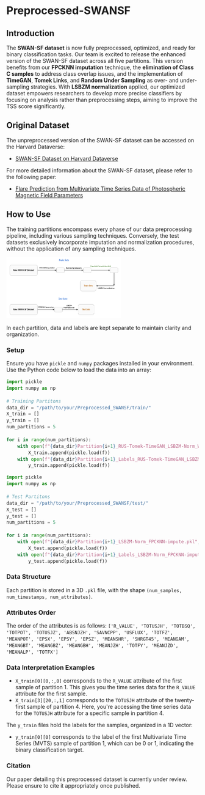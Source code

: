 
# Preprocessed-SWANSF

## Introduction
The **SWAN-SF dataset** is now fully preprocessed, optimized, and ready for binary classification tasks. Our team is excited to release the enhanced version of the SWAN-SF dataset across all five partitions. This version benefits from our **FPCKNN imputation** technique, the **elimination of Class C samples** to address class overlap issues, and the implementation of **TimeGAN**, **Tomek Links**, and **Random Under Sampling** as over- and under-sampling strategies. With **LSBZM normalization** applied, our optimized dataset empowers researchers to develop more precise classifiers by focusing on analysis rather than preprocessing steps, aiming to improve the TSS score significantly.

## Original Dataset
The unpreprocessed version of the SWAN-SF dataset can be accessed on the Harvard Dataverse:
- [SWAN-SF Dataset on Harvard Dataverse](https://dataverse.harvard.edu/dataset.xhtml?persistentId=doi:10.7910/DVN/EBCFKM)

For more detailed information about the SWAN-SF dataset, please refer to the following paper:
- [Flare Prediction from Multivariate Time Series Data of Photospheric Magnetic Field Parameters](https://www.nature.com/articles/s41597-020-0548-x)

## How to Use
The training partitions encompass every phase of our data preprocessing pipeline, including various sampling techniques. Conversely, the test datasets exclusively incorporate imputation and normalization procedures, without the application of any sampling techniques.

<img src="Sampling.png" width="300" alt="Alt text" title="Optional title">


In each partition, data and labels are kept separate to maintain clarity and organization.<br/>

### Setup
Ensure you have `pickle` and `numpy` packages installed in your environment. Use the Python code below to load the data into an array:

```python
import pickle
import numpy as np

# Training Partitons
data_dir = "/path/to/your/Preprocessed_SWANSF/train/"
X_train = []
y_train = []
num_partitions = 5

for i in range(num_partitions):
    with open(f"{data_dir}Partition{i+1}_RUS-Tomek-TimeGAN_LSBZM-Norm_WithoutC_FPCKNN-impute.pkl", 'rb') as f:
        X_train.append(pickle.load(f))
    with open(f"{data_dir}Partition{i+1}_Labels_RUS-Tomek-TimeGAN_LSBZM-Norm_WithoutC_FPCKNN-impute.pkl", 'rb') as f:
        y_train.append(pickle.load(f))
```

```python
import pickle
import numpy as np

# Test Partitons
data_dir = "/path/to/your/Preprocessed_SWANSF/test/"
X_test = []
y_test = []
num_partitions = 5

for i in range(num_partitions):
    with open(f"{data_dir}Partition{i+1}_LSBZM-Norm_FPCKNN-impute.pkl", 'rb') as f:
        X_test.append(pickle.load(f))
    with open(f"{data_dir}Partition{i+1}_Labels_LSBZM-Norm_FPCKNN-impute.pkl", 'rb') as f:
        y_test.append(pickle.load(f))
```

### Data Structure
Each partition is stored in a 3D `.pkl` file, with the shape `(num_samples, num_timestamps, num_attributes)`.

### Attributes Order
The order of the attributes is as follows:
`['R_VALUE', 'TOTUSJH', 'TOTBSQ', 'TOTPOT', 'TOTUSJZ', 'ABSNJZH', 'SAVNCPP', 'USFLUX', 'TOTFZ', 'MEANPOT', 'EPSX', 'EPSY', 'EPSZ', 'MEANSHR', 'SHRGT45', 'MEANGAM', 'MEANGBT', 'MEANGBZ', 'MEANGBH', 'MEANJZH', 'TOTFY', 'MEANJZD', 'MEANALP', 'TOTFX']`

### Data Interpretation Examples
- `X_train[0][0,:,0]` corresponds to the `R_VALUE` attribute of the first sample of partition 1. This gives you the time series data for the `R_VALUE` attribute for the first sample.
- `X_train[3][20,:,1]` corresponds to the `TOTUSJH` attribute of the twenty-first sample of partition 4. Here, you're accessing the time series data for the `TOTUSJH` attribute for a specific sample in partition 4.

The `y_train` files hold the labels for the samples, organized in a 1D vector:
- `y_train[0][0]` corresponds to the label of the first Multivariate Time Series (MVTS) sample of partition 1, which can be 0 or 1, indicating the binary classification target.

### Citation
Our paper detailing this preprocessed dataset is currently under review. Please ensure to cite it appropriately once published.
